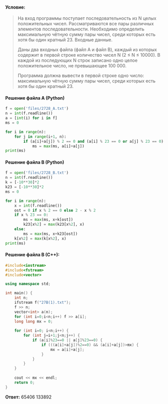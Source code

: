 #### Условие:
> На вход программы поступает последовательность из N целых положительных чисел. Рассматриваются все пары различных элементов последовательности. Необходимо определить максимальную чётную сумму пары чисел, среди которых есть хотя бы один кратный 23. 
> Входные данные.
> 
> Даны два входных файла (файл A и файл B), каждый из которых содержит в первой строке количество чисел N (2 ≤ N ≤ 10000). В каждой из последующих N строк записано одно целое положительное число, не превышающее 100 000.
> 
> Программа должна вывести в первой строке одно число: максимальную чётную сумму пары чисел, среди которых есть хотя бы один кратный 23.

#### Решение файла A (Python)
```python
f = open('files/2728_A.txt')
n = int(f.readline())
a = [int(i) for i in f]
ms = 0

for i in range(n):
    for j in range(i+1, n):
        if (a[i]+a[j]) % 2 == 0 and (a[i] % 23 == 0 or a[j] % 23 == 0):
            ms = max(ms, a[i]+a[j])
print(ms)
```

#### Решение файла B (Python)
```python
f = open('files/2728_B.txt')
n = int(f.readline())
k = [-10**30]*2
k23 = [-10**30]*2
ms = 0

for i in range(n):
    x = int(f.readline())
    ost = 0 if x % 2 == 0 else 2 - x % 2
    if x % 23 == 0:
        ms = max(ms, x+k[ost])
        k23[x%2] = max(k23[x%2], x)
    else:
        ms = max(ms, x+k23[ost])
    k[x%2] = max(k[x%2], x)
print(ms)
```

#### Решение файла B (C++):
```cpp
#include<iostream>
#include<fstream>
#include<vector>

using namespace std;

int main() {
	int n;
	ifstream f("27B(1).txt");
	f >> n;
	vector<int> a(n);
	for (int i=0;i<n;i++) f >> a[i];
	long long mx = 0;
	
	for (int i=0; i<n;i++) {
		for (int j=i+1;j<n;j++) {
			if (a[i]%23==0 || a[j]%23==0) {
				if (((a[i]+a[j])%2==0) && (a[i]+a[j])>mx) {
					mx = a[i]+a[j];
				}
			}
		}
	}
	
	cout << mx << endl;
	return 0;
}
```

**Ответ:** 65406 133892
